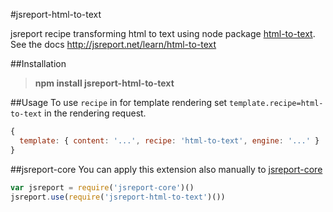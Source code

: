 #jsreport-html-to-text

jsreport recipe transforming html to text using node package [html-to-text](https://github.com/werk85/node-html-to-text). See the docs http://jsreport.net/learn/html-to-text 

##Installation

> **npm install jsreport-html-to-text**

##Usage
To use `recipe` in for template rendering set `template.recipe=html-to-text` in the rendering request.

```js
{
  template: { content: '...', recipe: 'html-to-text', engine: '...' }
}
```

##jsreport-core
You can apply this extension also manually to [jsreport-core](https://github.com/jsreport/jsreport-core)

```js
var jsreport = require('jsreport-core')()
jsreport.use(require('jsreport-html-to-text')())
```
